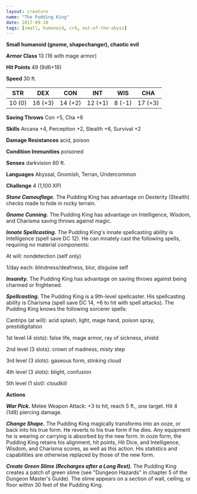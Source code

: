 ```yaml
---
layout: creature
name: "The Pudding King"
date: 2017-09-10
tags: [small, humanoid, cr4, out-of-the-abyss]
---
```


**Small humanoid (gnome, shapechanger), chaotic evil**

**Armor Class** 13 (16 with mage armor)

**Hit Points** 49 (9d6+18)

**Speed** 30 ft.

|   STR   |   DEX   |   CON   |   INT   |   WIS   |   CHA   |
|:-----:|:-----:|:-----:|:-----:|:-----:|:-----:|
| 10 (0) | 16 (+3) | 14 (+2) | 12 (+1) | 8 (-1) | 17 (+3) |

**Saving Throws** Con +5, Cha +6

**Skills** Arcana +4, Perception +2, Stealth +6, Survival +2

**Damage Resistances** acid, poison

**Condition Immunities** poisoned

**Senses** darkvision 60 ft.

**Languages** Abyssal, Gnomish, Terran, Undercommon

**Challenge** 4 (1,100 XP)

***Stone Camouflage.*** The Pudding King has advantage on Dexterity (Stealth) checks made to hide in rocky terrain.

***Gnome Cunning.*** The Pudding King has advantage on Intelligence, Wisdom, and Charisma saving throws against magic.

***Innate Spellcasting.*** The Pudding King's innate spellcasting ability is Intelligence (spell save DC 12). He can innately cast the following spells, requiring no material components:

At will: nondetection (self only)

1/day each: blindness/deafness, blur, disguise self

***Insanity.*** The Pudding King has advantage on saving throws against being charmed or frightened.

***Spellcasting.*** The Pudding King is a 9th-level spellcaster. His spellcasting ability is Charisma (spell save DC 14, +6 to hit with spell attacks). The Pudding King knows the following sorcerer spells:

Cantrips (at will): acid splash, light, mage hand, poison spray, prestidigitation

1st level (4 slots): false life, mage armor, ray of sickness, shield

2nd level (3 slots): crown of madness, misty step

3rd level (3 slots): gaseous form, stinking cloud

4th level (3 slots): blight, confusion

5th level (1 slot): cloudkill

**Actions**

***War Pick.*** Melee Weapon Attack: +3 to hit, reach 5 ft., one target. Hit 4 (1d8) piercing damage.

***Change Shape.*** The Pudding King magically transforms into an ooze, or back into his true form. He reverts to his true form if he dies. Any equipment he is wearing or carrying is absorbed by the new form. In ooze form, the Pudding King retains his alignment, hit points, Hit Dice, and Intelligence, Wisdom, and Charisma scores, as well as this action. His statistics and capabilities are otherwise replaced by those of the new form.

***Create Green Slime (Recharges after a Long Rest).*** The Pudding King creates a patch of green slime (see "Dungeon Hazards" in chapter 5 of the Dungeon Master's Guide). The slime appears on a section of wall, ceiling, or floor within 30 feet of the Pudding King.

